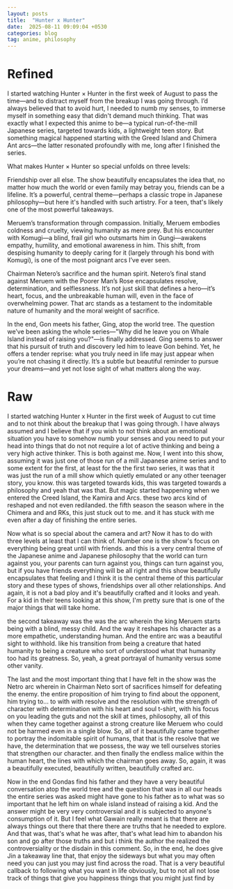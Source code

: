 ```yaml
---
layout: posts
title:  "Hunter x Hunter"
date:  2025-08-11 09:09:04 +0530
categories: blog
tag: anime, philosophy
---
```

# Refined

I started watching Hunter × Hunter in the first week of August to pass the time—and to distract myself from the breakup I was going through. I’d always believed that to avoid hurt, I needed to numb my senses, to immerse myself in something easy that didn't demand much thinking. That was exactly what I expected this anime to be—a typical run-of-the-mill Japanese series, targeted towards kids, a lightweight teen story. But something magical happened starting with the Greed Island and Chimera Ant arcs—the latter resonated profoundly with me, long after I finished the series.

What makes Hunter × Hunter so special unfolds on three levels:

Friendship over all else. The show beautifully encapsulates the idea that, no matter how much the world or even family may betray you, friends can be a lifeline. It’s a powerful, central theme—perhaps a classic trope in Japanese philosophy—but here it's handled with such artistry. For a teen, that's likely one of the most powerful takeaways.

Meruem’s transformation through compassion. Initially, Meruem embodies coldness and cruelty, viewing humanity as mere prey. But his encounter with Komugi—a blind, frail girl who outsmarts him in Gungi—awakens empathy, humility, and emotional awareness in him. This shift, from despising humanity to deeply caring for it (largely through his bond with Komugi), is one of the most poignant arcs I’ve ever seen.

Chairman Netero’s sacrifice and the human spirit. Netero’s final stand against Meruem with the Poorer Man’s Rose encapsulates resolve, determination, and selflessness. It’s not just skill that defines a hero—it’s heart, focus, and the unbreakable human will, even in the face of overwhelming power. That arc stands as a testament to the indomitable nature of humanity and the moral weight of sacrifice.

In the end, Gon meets his father, Ging, atop the world tree. The question we’ve been asking the whole series—"Why did he leave you on Whale Island instead of raising you?"—is finally addressed. Ging seems to answer that his pursuit of truth and discovery led him to leave Gon behind. Yet, he offers a tender reprise: what you truly need in life may just appear when you’re not chasing it directly. It’s a subtle but beautiful reminder to pursue your dreams—and yet not lose sight of what matters along the way.



# Raw
I started watching Hunter x Hunter in the first week of August to cut time and to not think about the breakup that I was going through. I have always assumed and I believe that if you wish to not think about an emotional situation you have to somehow numb your senses and you need to put your head into things that do not not require a lot of active thinking and being a very high active thinker. This is both against me. Now, I went into this show, assuming it was just one of those run of a mill Japanese anime series and to some extent for the first, at least for the the first two series, it was that it was just the run of a mill show which quietly emulated or any other teenager story, you know. this was targeted towards kids, this was targeted towards a philosophy and yeah that was that. But magic started happening when we entered the Creed Island, the Kamira and Arcs. these two arcs kind of reshaped and not even redilanded. the fifth season the season where in the Chimera and and RKs, this just stuck out to me. and it has stuck with me even after a day of finishing the entire series. 

Now what is so special about the camera and art? Now it has to do with three levels at least that I can think of. Number one is the show's focus on everything being great until with friends. and this is a very central theme of the Japanese anime and Japanese philosophy that the world can turn against you, your parents can turn against you, things can turn against you, but if you have friends everything will be all right and this show beautifully encapsulates that feeling and I think it is the central theme of this particular story and these types of shows, friendships over all other relationships. And again, it is not a bad ploy and it's beautifully crafted and it looks and yeah. For a kid in their teens looking at this show, I'm pretty sure that is one of the major things that will take home. 


the second takeaway was the was the arc wherein the king Meruem starts being with a blind, messy child. And the way it reshapes his character as a more empathetic, understanding human. And the entire arc was a beautiful sight to withhold. like his transition from being a creature that hated humanity to being a creature who sort of understood what that humanity too had its greatness. So, yeah, a great portrayal of humanity versus some other vanity. 

The last and the most important thing that I have felt in the show was the Netro arc wherein in Chairman Neto sort of sacrifices himself for defeating the enemy. the entire proposition of him trying to find about the opponent, him trying to... to with with resolve and the resolution with the strength of character with determination with his heart and soul t-shirt, with his focus on you leading the guts and not the skill at times, philosophy, all of this when they came together against a strong creature like Meruem who could not be harmed even in a single blow. So, all of it beautifully came together to portray the indomitable spirit of humans, that that is the resolve that we have, the determination that we possess, the way we tell ourselves stories that strengthen our character. and then finally the endless malice within the human heart, the lines with which the chairman goes away. So, again, it was a beautifully executed, beautifully written, beautifully crafted arc. 

Now in the end Gondas find his father and they have a very beautiful conversation atop the world tree and the question that was in all our heads the entire series was asked might have gone to his father as to what was so important that he left him on whale island instead of raising a kid. And the answer might be very very controversial and it is subjected to anyone's consumption of it. But I feel what Gawain really meant is that there are always things out there that there there are truths that he needed to explore. And that was, that's what he was after, that's what lead him to abandon his son and go after those truths and but i think the author the realized the controversiality or the disdain in this comment. So, in the end, he does give Jin a takeaway line that, that enjoy the sideways but what you may often need you can just you may just find across the road. That is a very beautiful callback to following what you want in life obviously, but to not all not lose track of things that give you happiness things that you might just find by 